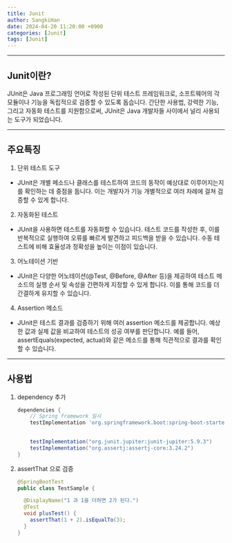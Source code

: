 ```yaml
---
title: Junit 
author: SangkiHan
date: 2024-04-20 11:20:00 +0900
categories: [Junit]
tags: [Junit]
---
```

------------

## Junit이란?

JUnit은 Java 프로그래밍 언어로 작성된 단위 테스트 프레임워크로, 소프트웨어의 각 모듈이나 기능을 독립적으로 검증할 수 있도록 돕습니다. 간단한 사용법, 강력한 기능, 그리고 자동화 테스트를 지원함으로써, JUnit은 Java 개발자들 사이에서 널리 사용되는 도구가 되었습니다.

------------
## 주요특징

1. 단위 테스트 도구
  + JUnit은 개별 메소드나 클래스를 테스트하여 코드의 동작이 예상대로 이루어지는지를 확인하는 데 중점을 둡니다. 이는 개발자가 기능 개별적으로 여러 차례에 걸쳐 검증할 수 있게 합니다.

2. 자동화된 테스트
  + JUnit을 사용하면 테스트를 자동화할 수 있습니다. 테스트 코드를 작성한 후, 이를 반복적으로 실행하여 오류를 빠르게 발견하고 피드백을 받을 수 있습니다. 수동 테스트에 비해 효율성과 정확성을 높이는 이점이 있습니다.

3. 어노테이션 기반
  + JUnit은 다양한 어노테이션(@Test, @Before, @After 등)을 제공하여 테스트 메소드의 실행 순서 및 속성을 간편하게 지정할 수 있게 합니다. 이를 통해 코드를 더 간결하게 유지할 수 있습니다.

4. Assertion 메소드
  + JUnit은 테스트 결과를 검증하기 위해 여러 assertion 메소드를 제공합니다. 예상한 값과 실제 값을 비교하여 테스트의 성공 여부를 판단합니다. 예를 들어, assertEquals(expected, actual)와 같은 메소드를 통해 직관적으로 결과를 확인할 수 있습니다.

------------

## 사용법

1. dependency 추가
    ``` gradle
    dependencies {
        // Spring framework 일시
        testImplementation 'org.springframework.boot:spring-boot-starter-test'

        
        testImplementation("org.junit.jupiter:junit-jupiter:5.9.3")
        testImplementation("org.assertj:assertj-core:3.24.2")
    }
    ```

2. assertThat 으로 검증
    ``` java
    @SpringBootTest
    public class TestSample {

      @DisplayName("1 과 1을 더하면 2가 된다.")
      @Test
      void plusTest() {
        assertThat(1 + 2).isEqualTo(3);
      }
    }
    ```